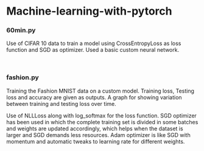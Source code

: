 # Machine-learning-with-pytorch

<h3>60min.py</h3>
<p>Use of CIFAR 10 data to train a model using CrossEntropyLoss as loss function and SGD as optimizer. Used a basic custom neural network.</p>
<br>

<h3>fashion.py</h3>
<p>Training the Fashion MNIST data on a custom model. Training loss, Testing loss and accuracy are given as outputs.
A graph for showing variation between training and testing loss over time.</p>
<p>Use of NLLLoss along with log_softmax for the loss function.
SGD optimizer has been used in which the complete training set is divided in some batches and weights are updated accordingly,
which helps when the dataset is larger and SGD demands less resources. Adam optimizer is like SGD with momentum and automatic tweaks
to learning rate for different weights.</p>
